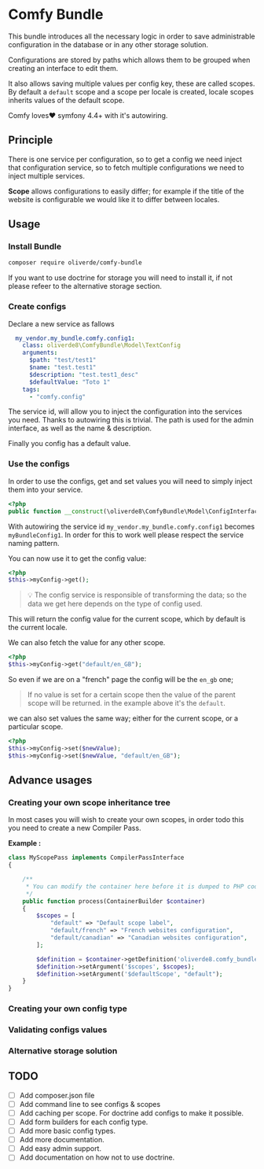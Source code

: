 # Comfy Bundle

This bundle introduces all the necessary logic in order to save administrable configuration in the database or in any 
other storage solution.

Configurations are stored by paths which allows them to be grouped when creating an interface to edit them. 

It also allows saving multiple values per config key, these are called scopes. By default a `default` scope and
a scope per locale is created, locale scopes inherits values of the default scope. 

Comfy loves:heart: symfony 4.4+ with it's autowiring. 

## Principle

There is one service per configuration, so to get a config we need inject that configuration service, 
so to fetch multiple configurations we need to inject multiple services.   

**Scope** allows configurations to easily differ; for example if the title of the website is configurable we would
like it to differ between locales. 

## Usage

### Install Bundle

```sh
composer require oliverde/comfy-bundle
```

If you want to use doctrine for storage you will need to install it, if not please refeer to the alternative storage section.

### Create configs

Declare a new service as fallows

```yml
  my_vendor.my_bundle.comfy.config1:
    class: oliverde8\ComfyBundle\Model\TextConfig
    arguments:
      $path: "test/test1"
      $name: "test.test1"
      $description: "test.test1_desc"
      $defaultValue: "Toto 1"
    tags:
      - "comfy.config"
```

The service id, will allow you to inject the configuration into the services you need. Thanks to autowiring this is trivial. 
The path is used for the admin interface, as well as the name & description. 

Finally you config has a default value.

### Use the configs

In order to use the configs, get and set values you will need to simply inject them into your service.

```php
<?php
public function __construct(\oliverde8\ComfyBundle\Model\ConfigInterface $myBundleConfig1);
```

With autowiring the service id `my_vendor.my_bundle.comfy.config1` becomes `myBundleConfig1`. In order for this to work 
well please respect the service naming pattern. 

You can now use it to get the config value:
```php
<?php
$this->myConfig->get();
```

> :bulb: The config service is responsible of transforming the data; so the data we get here depends on the type of config used.

This will return the config value for the current scope, which by default is the current locale. 

We can also fetch the value for any other scope.

```php
<?php
$this->myConfig->get("default/en_GB");
``` 

So even if we are on a "french" page the config will be the `en_gb` one; 

> If no value is set for a certain scope then the value of the parent scope will be returned. in the example above it's 
the `default`.

we can also set values the same way; either for the current scope, or a particular scope.

```php
<?php
$this->myConfig->set($newValue);
$this->myConfig->set($newValue, "default/en_GB");
```

## Advance usages

### Creating your own scope inheritance tree

In most cases you will wish to create your own scopes, in order todo this you need to create a new Compiler Pass. 

**Example :**

```php
class MyScopePass implements CompilerPassInterface
{

    /**
     * You can modify the container here before it is dumped to PHP code.
     */
    public function process(ContainerBuilder $container)
    {
        $scopes = [
            "default" => "Default scope label",
            "default/french" => "French websites configuration",
            "default/canadian" => "Canadian websites configuration",
        ];

        $definition = $container->getDefinition('oliverde8.comfy_bundle.scope_resolver.locales');
        $definition->setArgument('$scopes', $scopes);
        $definition->setArgument('$defaultScope', "default");
    }
}
```

### Creating your own config type

### Validating configs values

### Alternative storage solution

## TODO

- [ ] Add composer.json file
- [ ] Add command line to see configs & scopes
- [ ] Add caching per scope. For doctrine add configs to make it possible.
- [ ] Add form builders for each config type.
- [ ] Add more basic config types.
- [ ] Add more documentation.
- [ ] Add easy admin support.
- [ ] Add documentation on how not to use doctrine.